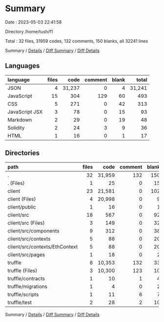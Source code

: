 # Summary

Date : 2023-05-03 22:41:58

Directory /home/tush/f1

Total : 32 files,  31959 codes, 132 comments, 150 blanks, all 32241 lines

Summary / [Details](details.md) / [Diff Summary](diff.md) / [Diff Details](diff-details.md)

## Languages
| language | files | code | comment | blank | total |
| :--- | ---: | ---: | ---: | ---: | ---: |
| JSON | 4 | 31,237 | 0 | 4 | 31,241 |
| JavaScript | 15 | 304 | 129 | 60 | 493 |
| CSS | 5 | 271 | 0 | 42 | 313 |
| JavaScript JSX | 3 | 78 | 0 | 15 | 93 |
| Markdown | 2 | 29 | 0 | 19 | 48 |
| Solidity | 2 | 24 | 3 | 9 | 36 |
| HTML | 1 | 16 | 0 | 1 | 17 |

## Directories
| path | files | code | comment | blank | total |
| :--- | ---: | ---: | ---: | ---: | ---: |
| . | 32 | 31,959 | 132 | 150 | 32,241 |
| . (Files) | 1 | 25 | 0 | 15 | 40 |
| client | 23 | 21,581 | 0 | 102 | 21,683 |
| client (Files) | 4 | 20,998 | 0 | 9 | 21,007 |
| client/public | 1 | 16 | 0 | 1 | 17 |
| client/src | 18 | 567 | 0 | 92 | 659 |
| client/src (Files) | 3 | 149 | 0 | 32 | 181 |
| client/src/components | 9 | 312 | 0 | 38 | 350 |
| client/src/contexts | 5 | 88 | 0 | 20 | 108 |
| client/src/contexts/EthContext | 5 | 88 | 0 | 20 | 108 |
| client/src/pages | 1 | 18 | 0 | 2 | 20 |
| truffle | 8 | 10,353 | 132 | 33 | 10,518 |
| truffle (Files) | 3 | 10,300 | 123 | 10 | 10,433 |
| truffle/contracts | 1 | 10 | 1 | 4 | 15 |
| truffle/migrations | 1 | 4 | 0 | 2 | 6 |
| truffle/scripts | 1 | 11 | 6 | 7 | 24 |
| truffle/test | 2 | 28 | 2 | 10 | 40 |

Summary / [Details](details.md) / [Diff Summary](diff.md) / [Diff Details](diff-details.md)